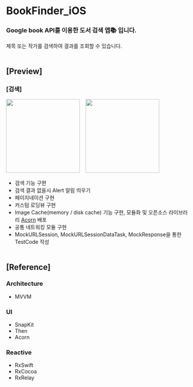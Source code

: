 # BookFinder_iOS
### Google book API를 이용한 도서 검색 앱📚 입니다.
제목 또는 작가를 검색하여 결과를 조회할 수 있습니다.
<br/><br/>

## [Preview]
### [검색]
<img src="https://user-images.githubusercontent.com/61855905/191176804-032022ed-2c41-43fc-a8f1-c6c6458b9b69.gif" width="200" /> &nbsp;&nbsp; <img src="https://user-images.githubusercontent.com/61855905/191176797-9fcb59f6-0e66-4ec4-95a6-c98d62c614e8.gif" width="200" />
<br/> 
- 검색 기능 구현
- 검색 결과 없을시 Alert 알림 띄우기
- 페이지네이션 구현
- 커스텀 로딩뷰 구현
- Image Cache(memory / disk cache) 기능 구현, 모듈화 및 오픈소스 라이브러리 [Acorn](https://github.com/jeon-soyeong/Acorn) 배포
- 공통 네트워킹 모듈 구현
- MockURLSession, MockURLSessionDataTask, MockResponse을 통한 TestCode 작성<br/><br/>

## [Reference]
### Architecture
- MVVM

 ### UI
- SnapKit
- Then
- Acorn

 ### Reactive
- RxSwift
- RxCocoa
- RxRelay

